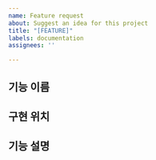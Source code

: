 ```yaml
---
name: Feature request
about: Suggest an idea for this project
title: "[FEATURE]"
labels: documentation
assignees: ''

---
```


## 기능 이름

## 구현 위치

## 기능 설명
